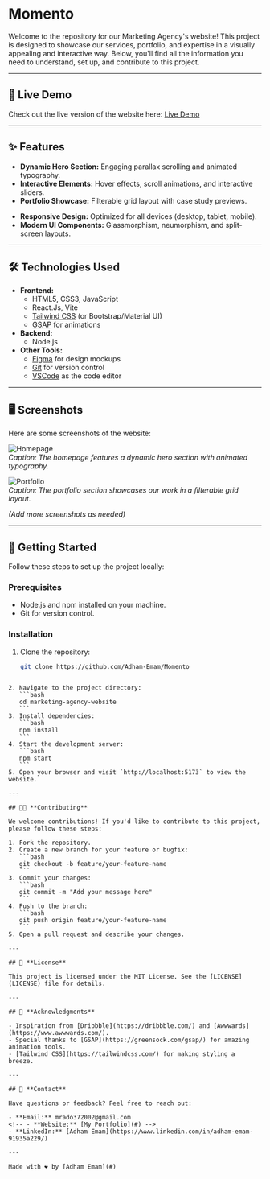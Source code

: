 # Momento

Welcome to the repository for our Marketing Agency's website! This project is designed to showcase our services, portfolio, and expertise in a visually appealing and interactive way. Below, you'll find all the information you need to understand, set up, and contribute to this project.

---

## 🚀 **Live Demo**

Check out the live version of the website here: [Live Demo](https://momento-teal.vercel.app/)

---

## ✨ **Features**

- **Dynamic Hero Section:** Engaging parallax scrolling and animated typography.
- **Interactive Elements:** Hover effects, scroll animations, and interactive sliders.
- **Portfolio Showcase:** Filterable grid layout with case study previews.
<!-- - **Testimonials & Social Proof:** Client testimonials and logos displayed in a carousel. -->
- **Responsive Design:** Optimized for all devices (desktop, tablet, mobile).
- **Modern UI Components:** Glassmorphism, neumorphism, and split-screen layouts.
<!-- - **Chatbot Integration:** AI-powered chatbot for instant visitor interaction. -->

---

## 🛠️ **Technologies Used**

- **Frontend:**
  - HTML5, CSS3, JavaScript
  - React.Js, Vite
  - [Tailwind CSS](https://tailwindcss.com/) (or Bootstrap/Material UI)
  - [GSAP](https://greensock.com/gsap/) for animations
- **Backend:**
  - Node.js
  <!-- - MongoDB or Firebase for database -->
- **Other Tools:**
  - [Figma](https://www.figma.com/) for design mockups
  - [Git](https://git-scm.com/) for version control
  - [VSCode](https://code.visualstudio.com/) as the code editor

---

## 🖥️ **Screenshots**

Here are some screenshots of the website:

![Homepage](screenshots/homepage.png)  
_Caption: The homepage features a dynamic hero section with animated typography._

![Portfolio](screenshots/portfolio.png)  
_Caption: The portfolio section showcases our work in a filterable grid layout._

_(Add more screenshots as needed)_

---

## 🚀 **Getting Started**

Follow these steps to set up the project locally:

### Prerequisites

- Node.js and npm installed on your machine.
- Git for version control.

### Installation

1. Clone the repository:
   ```bash
   git clone https://github.com/Adham-Emam/Momento
   ```

````

2. Navigate to the project directory:
   ```bash
   cd marketing-agency-website
   ```
3. Install dependencies:
   ```bash
   npm install
   ```
4. Start the development server:
   ```bash
   npm start
   ```
5. Open your browser and visit `http://localhost:5173` to view the website.

---

## 🧑‍💻 **Contributing**

We welcome contributions! If you'd like to contribute to this project, please follow these steps:

1. Fork the repository.
2. Create a new branch for your feature or bugfix:
   ```bash
   git checkout -b feature/your-feature-name
   ```
3. Commit your changes:
   ```bash
   git commit -m "Add your message here"
   ```
4. Push to the branch:
   ```bash
   git push origin feature/your-feature-name
   ```
5. Open a pull request and describe your changes.

---

## 📄 **License**

This project is licensed under the MIT License. See the [LICENSE](LICENSE) file for details.

---

## 🙏 **Acknowledgments**

- Inspiration from [Dribbble](https://dribbble.com/) and [Awwwards](https://www.awwwards.com/).
- Special thanks to [GSAP](https://greensock.com/gsap/) for amazing animation tools.
- [Tailwind CSS](https://tailwindcss.com/) for making styling a breeze.

---

## 📧 **Contact**

Have questions or feedback? Feel free to reach out:

- **Email:** mrado372002@gmail.com
<!-- - **Website:** [My Portfolio](#) -->
- **LinkedIn:** [Adham Emam](https://www.linkedin.com/in/adham-emam-91935a229/)

---

Made with ❤️ by [Adham Emam](#)
````
